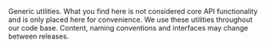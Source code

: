 Generic utilities.
What you find here is not considered core API functionality and is only placed
here for convenience.
We use these utilities throughout our code base.
Content, naming conventions and interfaces may change between releases.
